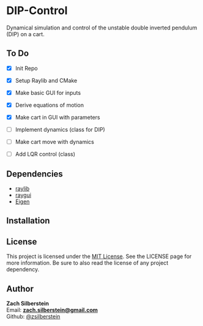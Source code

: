 # DIP-Control
Dynamical simulation and control of the unstable double inverted pendulum (DIP) on a cart.
## To Do
- [x] Init Repo
- [x] Setup Raylib and CMake
- [x] Make basic GUI for inputs
- [x] Derive equations of motion
- [x] Make cart in GUI with parameters
- [ ] Implement dynamics (class for DIP)
- [ ] Make cart move with dynamics
- [ ] Add LQR control (class)


## Dependencies
- [raylib](https://www.raylib.com/index.html)
- [raygui](https://github.com/raysan5/raygui)
- [Eigen](http://eigen.tuxfamily.org/)


## Installation


## License
This project is licensed under the [MIT License](https://github.com/zsilberstein/robot-gait-vis/blob/master/LICENSE). See the LICENSE page for more information. Be sure to also read the license of any project dependency. 

## Author
**Zach Silberstein**  
Email: **zach.silberstein@gmail.com**   
Github: [@zsilberstein](https://github.com/zsilberstein)